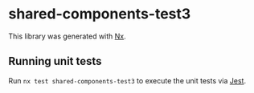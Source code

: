 # shared-components-test3

This library was generated with [Nx](https://nx.dev).

## Running unit tests

Run `nx test shared-components-test3` to execute the unit tests via [Jest](https://jestjs.io).
